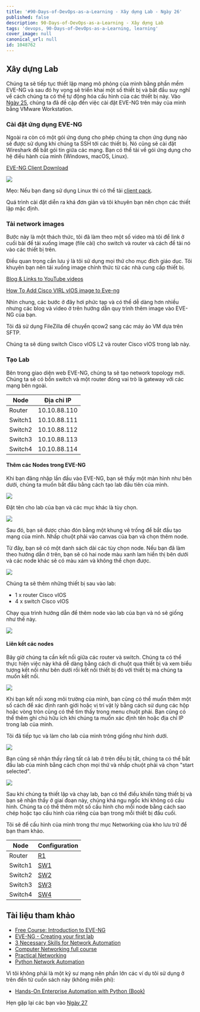 ```yaml
---
title: '#90-Days-of-DevOps-as-a-Learning - Xây dựng Lab - Ngày 26'
published: false
description: 90-Days-of-DevOps-as-a-Learning - Xây dựng Lab
tags: 'devops, 90-Days-of-DevOps-as-a-Learning, learning'
cover_image: null
canonical_url: null
id: 1048762
---
```


## Xây dựng Lab

Chúng ta sẽ tiếp tục thiết lập mạng mô phỏng của mình bằng phần mềm EVE-NG và sau đó hy vọng sẽ triển khai một số thiết bị và bắt đầu suy nghĩ về cách chúng ta có thể tự động hóa cấu hình của các thiết bị này. Vào [Ngày 25](day25.md), chúng ta đã đề cập đến việc cài đặt EVE-NG trên máy của mình bằng VMware Workstation.

### Cài đặt ứng dụng EVE-NG

Ngoài ra còn có một gói ứng dụng cho phép chúng ta chọn ứng dụng nào sẽ được sử dụng khi chúng ta SSH tới các thiết bị. Nó cũng sẽ cài đặt Wireshark để bắt gói tin giữa các mạng. Bạn có thể tải về gói ứng dụng cho hệ điều hành của mình (Windows, macOS, Linux).

[EVE-NG Client Download](https://www.eve-ng.net/index.php/download/)

![](../../Days/Images/Day26_Networking1.png)

Mẹo: Nếu bạn đang sử dụng Linux thì có thể tải [client pack](https://github.com/SmartFinn/eve-ng-integration).

Quá trình cài đặt diễn ra khá đơn giản và tôi khuyên bạn nên chọn các thiết lập mặc định.

### Tải network images

Bước này là một thách thức, tôi đã làm theo một số video mà tôi để link ở cuối bài để tải xuống image (file cài) cho switch và router và cách để tải nó vào các thiết bị trên.

Điều quan trọng cần lưu ý là tôi sử dụng mọi thứ cho mục đích giáo dục. Tôi khuyên bạn nên tải xuống image chính thức từ các nhà cung cấp thiết bị.

[Blog & Links to YouTube videos](https://loopedback.com/2019/11/15/setting-up-eve-ng-for-ccna-ccnp-ccie-level-studies-includes-multiple-vendor-node-support-an-absolutely-amazing-study-tool-to-check-out-asap/)

[How To Add Cisco VIRL vIOS image to Eve-ng](https://networkhunt.com/how-to-add-cisco-virl-vios-image-to-eve-ng/)

Nhìn chung, các bước ở đây hơi phức tạp và có thể dễ dàng hơn nhiều nhưng các blog và video ở trên hướng dẫn quy trình thêm image vào EVE-NG của bạn.

Tôi đã sử dụng FileZilla để chuyển qcow2 sang các máy ảo VM dựa trên SFTP.

Chúng ta sẽ dùng switch Cisco vIOS L2 và router Cisco vIOS trong lab này.

### Tạo Lab

Bên trong giao diện web EVE-NG, chúng ta sẽ tạo network topology mới. Chúng ta sẽ có bốn switch và một router đóng vai trò là gateway với các mạng bên ngoài.

| Node    | Địa chỉ IP   |
| ------- | ------------ |
| Router  | 10.10.88.110 |
| Switch1 | 10.10.88.111 |
| Switch2 | 10.10.88.112 |
| Switch3 | 10.10.88.113 |
| Switch4 | 10.10.88.114 |

#### Thêm các Nodes trong EVE-NG

Khi bạn đăng nhập lần đầu vào EVE-NG, bạn sẽ thấy một màn hình như bên dưới, chúng ta muốn bắt đầu bằng cách tạo lab đầu tiên của mình.

![](../../Days/Images/Day26_Networking2.png)

Đặt tên cho lab của bạn và các mục khác là tùy chọn.

![](../../Days/Images/Day26_Networking3.png)

Sau đó, bạn sẽ được chào đón bằng một khung vẽ trống để bắt đầu tạo mạng của mình. Nhấp chuột phải vào canvas của bạn và chọn thêm node.

Từ đây, bạn sẽ có một danh sách dài các tùy chọn node. Nếu bạn đã làm theo hướng dẫn ở trên, bạn sẽ có hai node màu xanh lam hiển thị bên dưới và các node khác sẽ có màu xám và không thể chọn được.

![](../../Days/Images/Day26_Networking4.png)

Chúng ta sẽ thêm những thiết bị sau vào lab:

- 1 x router Cisco vIOS
- 4 x switch Cisco vIOS

Chạy qua trình hướng dẫn để thêm node vào lab của bạn và nó sẽ giống như thế này.

![](../../Days/Images/Day26_Networking5.png)

#### Liên kết các nodes

Bây giờ chúng ta cần kết nối giữa các router và switch. Chúng ta có thể thực hiện việc này khá dễ dàng bằng cách di chuột qua thiết bị và xem biểu tượng kết nối như bên dưới rồi kết nối thiết bị đó với thiết bị mà chúng ta muốn kết nối.

![](../../Days/Images/Day26_Networking6.png)

Khi bạn kết nối xong môi trường của mình, bạn cũng có thể muốn thêm một số cách để xác định ranh giới hoặc vị trí vật lý bằng cách sử dụng các hộp hoặc vòng tròn cũng có thể tìm thấy trong menu chuột phải. Bạn cũng có thể thêm ghi chú hữu ích khi chúng ta muốn xác định tên hoặc địa chỉ IP trong lab của mình.

Tôi đã tiếp tục và làm cho lab của mình trông giống như hình dưới.

![](../../Days/Images/Day26_Networking7.png)

Bạn cũng sẽ nhận thấy rằng tất cả lab ở trên đều bị tắt, chúng ta có thể bắt đầu lab của mình bằng cách chọn mọi thứ và nhấp chuột phải và chọn "start selected".

![](../../Days/Images/Day26_Networking8.png)

Sau khi chúng ta thiết lập và chạy lab, bạn có thể điều khiển từng thiết bị và bạn sẽ nhận thấy ở giai đoạn này, chúng khá ngu ngốc khi không có cấu hình. Chúng ta có thể thêm một số cấu hình cho mỗi node bằng cách sao chép hoặc tạo cấu hình của riêng của bạn trong mỗi thiết bị đầu cuối.

Tôi sẽ để cấu hình của mình trong thư mục Networking của kho lưu trữ để bạn tham khảo.

| Node    | Configuration                    |
| ------- | -------------------------------- |
| Router  | [R1](../../Days/Networking/R1)   |
| Switch1 | [SW1](../../Days/Networking/SW1) |
| Switch2 | [SW2](../../Days/Networking/SW2) |
| Switch3 | [SW3](../../Days/Networking/SW3) |
| Switch4 | [SW4](../../Days/Networking/SW4) |

## Tài liệu tham khảo

- [Free Course: Introduction to EVE-NG](https://www.youtube.com/watch?v=g6B0f_E0NMg)
- [EVE-NG - Creating your first lab](https://www.youtube.com/watch?v=9dPWARirtK8)
- [3 Necessary Skills for Network Automation](https://www.youtube.com/watch?v=KhiJ7Fu9kKA&list=WL&index=122&t=89s)
- [Computer Networking full course](https://www.youtube.com/watch?v=IPvYjXCsTg8)
- [Practical Networking](http://www.practicalnetworking.net/)
- [Python Network Automation](https://www.youtube.com/watch?v=xKPzLplPECU&list=WL&index=126)

Vì tôi không phải là một kỹ sư mạng nên phần lớn các ví dụ tôi sử dụng ở trên đến từ cuốn sách này (không miễn phí):

- [Hands-On Enterprise Automation with Python (Book)](https://www.packtpub.com/product/hands-on-enterprise-automation-with-python/9781788998512)

Hẹn gặp lại các bạn vào [Ngày 27](day27.md)
